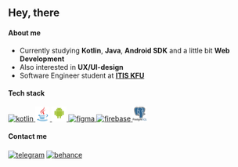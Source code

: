 
  
## Hey, there
  
#### About me
+ Currently studying __Kotlin__, __Java__, __Android SDK__ and a little bit __Web Development__
+ Also interested in __UX/UI-design__
+ Software Engineer student at <a href="https://kpfu.ru/itis">__ITIS KFU__</a>


#### Tech stack
<p> 
<a href="https://kotlinlang.org" target="_blank" rel="noreferrer"> <img src="https://www.vectorlogo.zone/logos/kotlinlang/kotlinlang-icon.svg" alt="kotlin" height="25"/> </a> 
<a href="https://www.java.com" target="_blank" rel="noreferrer"> <img src="https://raw.githubusercontent.com/devicons/devicon/master/icons/java/java-original.svg" alt="java" height="30"/> </a>
<a href="https://developer.android.com" target="_blank" rel="noreferrer"> 
<img src="https://raw.githubusercontent.com/devicons/devicon/master/icons/android/android-original-wordmark.svg" alt="android" height="30"/> </a> 
<a href="https://www.figma.com/" target="_blank" rel="noreferrer"> <img src="https://www.vectorlogo.zone/logos/figma/figma-icon.svg" alt="figma" height="30"/> </a>
<a href="https://firebase.google.com/" target="_blank" rel="noreferrer"> <img src="https://www.vectorlogo.zone/logos/firebase/firebase-icon.svg" alt="firebase" height="30"/> </a> 
<a href="https://www.postgresql.org" target="_blank" rel="noreferrer"> <img src="https://raw.githubusercontent.com/devicons/devicon/master/icons/postgresql/postgresql-original-wordmark.svg" alt="postgresql" height="30"/> </a> </p>


#### Contact me
<p>
<a href="https://t.me/odenezhkina">
<img align="center" src="https://upload.wikimedia.org/wikipedia/commons/8/82/Telegram_logo.svg" alt="telegram" height="30" width="30" /></a>
 <a href="https://www.behance.net/aioniadesign">
<img align="center" src="https://raw.githubusercontent.com/Odenezhkina/odenezhkina/main/behance.png" alt="behance" height="30" width="30" /></a>
</p>

